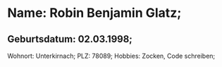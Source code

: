 # Name: Robin Benjamin Glatz;
## Geburtsdatum: 02.03.1998;
Wohnort: Unterkirnach;
PLZ: 78089;
Hobbies: Zocken, Code schreiben;

